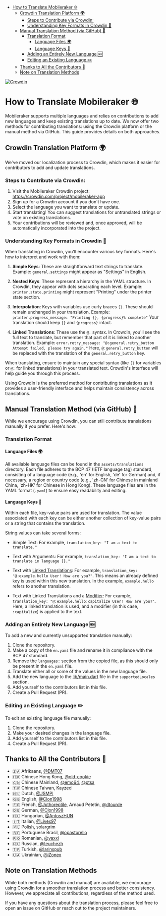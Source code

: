 <!-- TOC -->

* [How to Translate Mobileraker 🌐](#how-to-translate-mobileraker-)
    * [Crowdin Translation Platform 🌍](#crowdin-translation-platform-)
        * [Steps to Contribute via Crowdin:](#steps-to-contribute-via-crowdin)
        * [Understanding Key Formats in Crowdin 🔑](#understanding-key-formats-in-crowdin-)
    * [Manual Translation Method (via GitHub) 📜](#manual-translation-method-via-github-)
        * [Translation Format](#translation-format)
            * [Language Files 🌍](#language-files-)
            * [Language Keys 🔑](#language-keys-)
        * [Adding an Entirely New Language 🆕](#adding-an-entirely-new-language-)
        * [Editing an Existing Language ✏️](#editing-an-existing-language-)
    * [Thanks to All the Contributors 🙏](#thanks-to-all-the-contributors-)
    * [Note on Translation Methods](#note-on-translation-methods)

<!-- TOC -->

[![Crowdin](https://badges.crowdin.net/mobileraker-app/localized.svg)](https://crowdin.com/project/mobileraker-app)

# How to Translate Mobileraker 🌐

Mobileraker supports multiple languages and relies on contributions to add new languages and keep existing translations
up to date. We now offer two methods for contributing translations: using the Crowdin platform or the manual method via
GitHub. This guide provides details on both approaches.

## Crowdin Translation Platform 🌍

We've moved our localization process to Crowdin, which makes it easier for contributors to add and update translations.

### Steps to Contribute via Crowdin:

1. Visit the Mobileraker Crowdin project: https://crowdin.com/project/mobileraker-app
2. Sign up for a Crowdin account if you don't have one.
3. Select the language you want to translate or update.
4. Start translating! You can suggest translations for untranslated strings or vote on existing translations.
5. Your contributions will be reviewed and, once approved, will be automatically incorporated into the project.

### Understanding Key Formats in Crowdin 🔑

When translating in Crowdin, you'll encounter various key formats. Here's how to interpret and work with them:

1. **Simple Keys**: These are straightforward text strings to translate.
   Example: `general.settings` might appear as "Settings" in English.

2. **Nested Keys**: These represent a hierarchy in the YAML structure. In Crowdin, they appear with dots separating each
   level.
   Example: `printer.state.printing` might represent "Printing" under the printer state section.

3. **Interpolation**: Keys with variables use curly braces `{}`. These should remain unchanged in your translation.
   Example: `printer.progress_message: "Printing {}, {progress}% complete"`
   Your translation should keep `{}` and `{progress}` intact.

4. **Linked Translations**: These use the `@:` syntax. In Crowdin, you'll see the full text to translate, but remember
   that part of it is linked to another translation.
   Example: `error.retry_message: "@:general.retry_button Attempt failed, please try again."`
   Here, `@:general.retry_button` will be replaced with the translation of the `general.retry_button` key.

When translating, ensure to maintain any special syntax (like `{}` for variables or `@:` for linked translations) in
your translated text. Crowdin's interface will help guide you through this process.

Using Crowdin is the preferred method for contributing translations as it provides a user-friendly interface and helps
maintain consistency across translations.

## Manual Translation Method (via GitHub) 📜

While we encourage using Crowdin, you can still contribute translations manually if you prefer. Here's how:

### Translation Format

#### Language Files 🌍

All available language files can be found in the `assets/translations` directory. Each file adheres to the BCP 47 (IETF
language tag) standard, consisting of a language code (e.g., 'en' for English, 'de' for German) and, if necessary, a
region or country code (e.g., 'zh-CN' for Chinese in mainland China, 'zh-HK' for Chinese in Hong Kong). These language
files are in the YAML format (`.yaml`) to ensure easy readability and editing.

#### Language Keys 🔑

Within each file, key-value pairs are used for translation. The value associated with each key can be either another
collection of key-value pairs or a string that contains the translation.

String values can take several forms:

- Simple Text: For example, `translation_key: "I am a text to translate."`

- Text with Arguments: For example, `translation_key: "I am a text to translate in language {}."`

- Text with [Linked Translations](https://github.com/aissat/easy_localization#-linked-translations): For
  example, `translation_key: "@:example.hello User! How are you?"`. This means an already defined key is used within
  this new translation. In the example, `example.hello` refers to another translation.

- Text with Linked Translations and
  a [Modifier](https://github.com/aissat/easy_localization#formatting-linked-translations): For
  example, `translation_key: "@:example.hello:capitalize User! How are you?"`. Here, a linked translation is used, and
  a modifier (in this case, `:capitalize`) is applied to the text.

### Adding an Entirely New Language 🆕

To add a new and currently unsupported translation manually:

1. Clone the repository.
2. Make a copy of the `en.yaml` file and rename it in compliance with the BCP 47 standard.
3. Remove the `languages:` section from the copied file, as this should only be present in the `en.yaml` file.
4. Translate either all or some of the values in the new language file.
5. Add the new language to the [lib/main.dart](../lib/main.dart) file in the `supportedLocales` section.
6. Add yourself to the contributors list in this file.
7. Create a Pull Request (PR).

### Editing an Existing Language ✏️

To edit an existing language file manually:

1. Clone the repository.
2. Make your desired changes in the language file.
3. Add yourself to the contributors list in this file.
4. Create a Pull Request (PR).

## Thanks to All the Contributors 🙏

- 🇿🇦 Afrikaans, [@DMT07](https://github.com/DMT07)
- 🇭🇰 Chinese Hong Kong, [@old-cookie](https://github.com/old-cookie)
- 🇨🇳 Chinese Mainland, [@emo64](https://github.com/emo64), [@ptsa](https://github.com/ptsa)
- 🇹🇼 Chinese Taiwan, Kayzed
- 🇳🇱 Dutch, [@JSMPI](https://github.com/JSMPI)
- 🇬🇧 English, [@Clon1998](https://github.com/Clon1998)
- 🇫🇷 French, [@Jothoreptile](https://github.com/Jothoreptile), Arnaud Petetin, [@dtourde](https://github.com/dtourde)
- 🇩🇪 German, [@Clon1998](https://github.com/Clon1998)
- 🇭🇺 Hungarian, [@AntoszHUN](https://github.com/AntoszHUN)
- 🇮🇹 Italian, [@Livex97](https://github.com/Livex97)
- 🇵🇱 Polish, solargrim
- 🇧🇷 Portuguese Brasil, [@opastorello](https://github.com/opastorello)
- 🇷🇴 Romanian, [@vaxxi](https://github.com/vaxxi)
- 🇷🇺 Russian, [@teuchezh](https://github.com/teuchezh)
- 🇹🇷 Turkish, [@larinspub ](https://github.com/larinspub)
- 🇺🇦 Ukrainian, [@iZonex](https://github.com/iZonex)

## Note on Translation Methods

While both methods (Crowdin and manual) are available, we encourage using Crowdin for a smoother translation process and
better consistency. However, we appreciate all contributions, regardless of the method used.

If you have any questions about the translation process, please feel free to open an issue on GitHub or reach out to the
project maintainers.